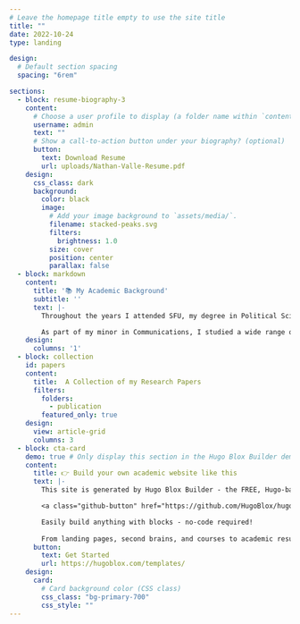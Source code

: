 ```yaml
---
# Leave the homepage title empty to use the site title
title: ""
date: 2022-10-24
type: landing

design:
  # Default section spacing
  spacing: "6rem"

sections:
  - block: resume-biography-3
    content:
      # Choose a user profile to display (a folder name within `content/authors/`)
      username: admin
      text: ""
      # Show a call-to-action button under your biography? (optional)
      button:
        text: Download Resume
        url: uploads/Nathan-Valle-Resume.pdf
    design:
      css_class: dark
      background:
        color: black
        image:
          # Add your image background to `assets/media/`.
          filename: stacked-peaks.svg
          filters:
            brightness: 1.0
          size: cover
          position: center
          parallax: false
  - block: markdown
    content:
      title: '📚 My Academic Background'
      subtitle: ''
      text: |-
        Throughout the years I attended SFU, my degree in Political Science taught me the nuances of Canada's political system, breaking down the decisions of our House of Commons and the decisions that affect Canadians everywhere. I have written research papers overviewing politics in film, the Canadian healthcare system, and the Canadian government itself and its best practices in certain policy areas.

        As part of my minor in Communications, I studied a wide range of topics. In particular, I researched how communications and its numerous forms affects the way that we interact with the world. Notable projects that I have made and collaborated with others examine the communications in marketing, television, and our interactions with the environment around us.
    design:
      columns: '1'
  - block: collection
    id: papers
    content:
      title:  A Collection of my Research Papers
      filters:
        folders:
          - publication
        featured_only: true
    design:
      view: article-grid
      columns: 3
  - block: cta-card
    demo: true # Only display this section in the Hugo Blox Builder demo site
    content:
      title: 👉 Build your own academic website like this
      text: |-
        This site is generated by Hugo Blox Builder - the FREE, Hugo-based open source website builder trusted by 250,000+ academics like you.

        <a class="github-button" href="https://github.com/HugoBlox/hugo-blox-builder" data-color-scheme="no-preference: light; light: light; dark: dark;" data-icon="octicon-star" data-size="large" data-show-count="true" aria-label="Star HugoBlox/hugo-blox-builder on GitHub">Star</a>

        Easily build anything with blocks - no-code required!
        
        From landing pages, second brains, and courses to academic resumés, conferences, and tech blogs.
      button:
        text: Get Started
        url: https://hugoblox.com/templates/
    design:
      card:
        # Card background color (CSS class)
        css_class: "bg-primary-700"
        css_style: ""
---
```

